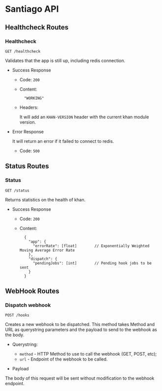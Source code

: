 Santiago API
============

## Healthcheck Routes

  ### Healthcheck

  `GET /healthcheck`

  Validates that the app is still up, including redis connection.

  * Success Response
    * Code: `200`
    * Content:

      ```
        "WORKING"
      ```

    * Headers:

      It will add an `KHAN-VERSION` header with the current khan module version.

  * Error Response

    It will return an error if it failed to connect to redis.

    * Code: `500`

## Status Routes

  ### Status

  `GET /status`

  Returns statistics on the health of khan.

  * Success Response
    * Code: `200`
    * Content:

      ```
        {
          "app": {
            "errorRate": [float]        // Exponentially Weighted Moving Average Error Rate
          },
          "dispatch": {
            "pendingJobs": [int]        // Pending hook jobs to be sent
          }
        }
      ```

## WebHook Routes

  ### Dispatch webhook
  `POST /hooks`

  Creates a new webhook to be dispatched. This method takes Method and URL as querystring parameters and the payload to send to the webhook as the body.

  * Querystring:

      * `method` - HTTP Method to use to call the webhook (GET, POST, etc);
      * `url` - Endpoint of the webhook to be called.

  * Payload

  The body of this request will be sent without modification to the webhook endpoint.
